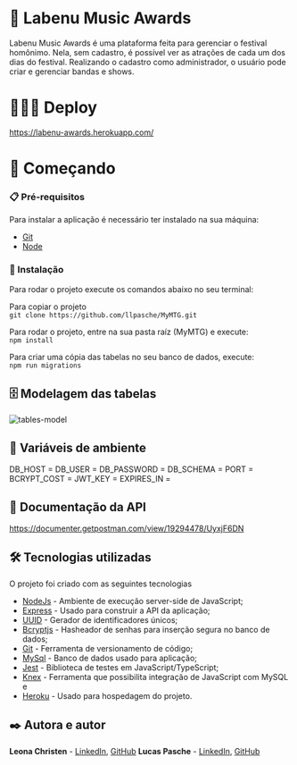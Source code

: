 # 🎵 Labenu Music Awards

Labenu Music Awards é uma plataforma feita para gerenciar o festival homônimo. Nela, sem cadastro, é possível ver as atrações de cada um dos dias do festival. Realizando o cadastro como administrador, o usuário pode criar e gerenciar bandas e shows. 


# 🧑🏼‍💻 Deploy

https://labenu-awards.herokuapp.com/



# 🚀 Começando

### 📋 Pré-requisitos

Para instalar a aplicação é necessário ter instalado na sua máquina:

* [Git](https://git-scm.com/)
* [Node](https://nodejs.org/en/)

### 🔧 Instalação

Para rodar o projeto execute os comandos abaixo no seu terminal:

Para copiar o projeto\
`git clone https://github.com/llpasche/MyMTG.git`

Para rodar o projeto, entre na sua pasta raíz (MyMTG) e execute:\
`npm install`

Para criar uma cópia das tabelas no seu banco de dados, execute:\
`npm run migrations`

## 🗄️ Modelagem das tabelas
![tables-model](https://user-images.githubusercontent.com/90166189/167227438-8c24df18-44c0-460a-bddc-a88e388d2434.jpg)

## 🔑 Variáveis de ambiente
  DB_HOST = 
  DB_USER =
  DB_PASSWORD =
  DB_SCHEMA =
  PORT =
  BCRYPT_COST =
  JWT_KEY =
  EXPIRES_IN =


## 📄 Documentação da API
https://documenter.getpostman.com/view/19294478/UyxjF6DN

## 🛠️ Tecnologias utilizadas

O projeto foi criado com as seguintes tecnologias

* [NodeJs](https://nodejs.org/en/) - Ambiente de execução server-side de JavaScript;
* [Express](https://expressjs.com/) - Usado para construir a API da aplicação;
* [UUID](https://www.npmjs.com/package/uuid) - Gerador de identificadores únicos;
* [Bcryptjs](https://www.npmjs.com/package/bcrypt) - Hasheador de senhas para inserção segura no banco de dados;
* [Git](https://git-scm.com/) - Ferramenta de versionamento de código;
* [MySql](https://www.mysql.com) - Banco de dados usado para aplicação;
* [Jest](https://jestjs.io/pt-BR/) - Biblioteca de testes em JavaScript/TypeScript;
* [Knex](http://knexjs.org/) - Ferramenta que possibilita integração de JavaScript com MySQL e
* [Heroku](https://www.heroku.com) - Usado para hospedagem do projeto.


 
## ✒️ Autora e autor

**Leona Christen** - [LinkedIn](https://www.linkedin.com/in/leochristen/), [GitHub](https://github.com/christenLeo)
**Lucas Pasche** - [LinkedIn](https://www.linkedin.com/in/lucas-pasche/), [GitHub](https://github.com/llpasche)
